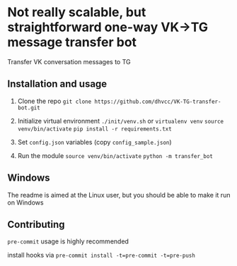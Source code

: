 # Not really scalable, but straightforward one-way VK->TG message transfer bot

Transfer VK conversation messages to TG

## Installation and usage

1. Clone the repo `git clone https://github.com/dhvcc/VK-TG-transfer-bot.git`

2. Initialize virtual environment `./init/venv.sh` or `virtualenv venv` `source venv/bin/activate` `pip install -r requirements.txt`

3. Set `config.json` variables (copy `config_sample.json`)

4. Run the module `source venv/bin/activate` `python -m transfer_bot`

## Windows

The readme is aimed at the Linux user, but you should be able to make it run on Windows

## Contributing

`pre-commit` usage is highly recommended

install hooks via `pre-commit install -t=pre-commit -t=pre-push`